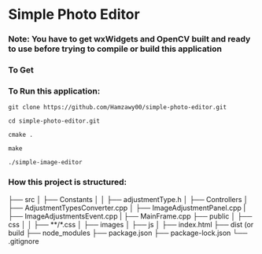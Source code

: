 # Simple Photo Editor

### Note: You have to get wxWidgets and OpenCV built and ready to use before trying to compile or build this application

### To Get

### To Run this application:

```
git clone https://github.com/Hamzawy00/simple-photo-editor.git
```

```
cd simple-photo-editor.git
```

```
cmake .
```

```
make
```

```
./simple-image-editor
```

### How this project is structured:

├── src
│ ├── Constants
│ │ ├── adjustmentType.h
│ ├── Controllers
│ ├── AdjustmentTypesConverter.cpp
│ ├── ImageAdjustmentPanel.cpp
| ├── ImageAdjustmentsEvent.cpp
| ├── MainFrame.cpp
├── public
│ ├── css
│ │ ├── \*\*/\*.css
│ ├── images
│ ├── js
│ ├── index.html
├── dist (or build
├── node_modules
├── package.json
├── package-lock.json
└── .gitignore
